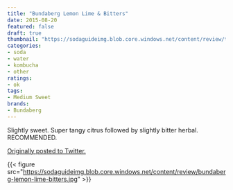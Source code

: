 ```yaml
---
title: "Bundaberg Lemon Lime & Bitters"
date: 2015-08-20
featured: false
draft: true
thumbnail: "https://sodaguideimg.blob.core.windows.net/content/review/thumbs/bundaberg-lemon-lime-bitters.jpg"
categories:
- soda
- water
- kombucha
- other
ratings:
- ok
tags:
- Medium Sweet
brands:
- Bundaberg
---
```


Slightly sweet. Super tangy citrus followed by slightly bitter herbal. RECOMMENDED.

[Originally posted to Twitter.](https://twitter.com/Cavorter/status/634422117426049024)

{{< figure src="https://sodaguideimg.blob.core.windows.net/content/review/bundaberg-lemon-lime-bitters.jpg" >}}

